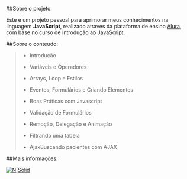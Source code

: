 
##Sobre o projeto:

Este é um projeto pessoal para aprimorar meus conhecimentos na linguagem **JavaScript**, realizado atraves da plataforma de ensino [Alura], com base no curso de Introdução ao JavaScript.

##Sobre o conteudo:


> - Introdução
>
> - Variáveis e Operadores
>
> - Arrays, Loop e Estilos
>
> - Eventos, Formulários e Criando Elementos
>
> - Boas Práticas com Javascript
>
> - Validação de Formulários
>
> - Remoção, Delegação e Animação
>
> - Filtrando uma tabela
>
> - AjaxBuscando pacientes com AJAX
>

##Mais informações:


[![N|Solid](https://www.alura.com.br/assets/api/share/alura-cursos-online-tecnologia.png)](https://www.alura.com.br/)

[Alura]:<https://www.alura.com.br/>
